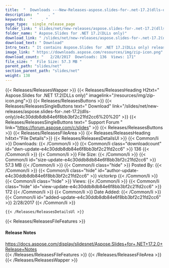 ```yaml
---
title:  "  Downloads ---New-Releases-aspose.slides-for-.net-17.2(dlls-only) . " 
description:  "    . " 
keywords:  "    . " 
page_type:  single_release_page
folder_link: " slides/net/new-releases/aspose.slides-for-.net-17.2(dlls-only)/"
folder_name: " Aspose.Slides for .NET 17.2(DLLs only)"
download_link: " /slides/net/new-releases/aspose.slides-for-.net-17.2(dlls-only)/e4c30ddb8db84e6f8bb3bf2c21fd2cc6"
download_text: " Download"
Intro_text: " It contains Aspose.Slides for .NET 17.2(DLLs only) release."
image_link: " https://downloads.aspose.com/resources/img/zip-icon.png"
download_count: "   2/28/2017  Downloads: 136  Views: 171"
file_size: "  File Size: 57.3 MB "
parent_path: "slides/net"
section_parent_path: "slides/net"
weight: 138 
---
```


{{< Releases/ReleasesWapper >}}
  {{< Releases/ReleasesHeading H2txt=" Aspose.Slides for .NET 17.2(DLLs only)" imagelink="/resources/img/zip-icon.png">}}
  {{< Releases/ReleasesButtons >}}
    {{< Releases/ReleasesSingleButtons text=" Download" link="/slides/net/new-releases/aspose.slides-for-.net-17.2(dlls-only)/e4c30ddb8db84e6f8bb3bf2c21fd2cc6%20%20" >}}
    {{< Releases/ReleasesSingleButtons text=" Support Forum " link="https://forum.aspose.com/c/slides" >}}
  {{< Releases/ReleasesButtons >}}
  {{< Releases/ReleasesFileArea >}}
    {{< Releases/ReleasesHeading h4txt="File Details">}}
    {{< Releases/ReleasesDetailsUl >}}
            {{< Common/li  >}} Downloads: {{< /Common/li >}} 
      {{< Common/li class="downloadcount" id="dwn-update-e4c30ddb8db84e6f8bb3bf2c21fd2cc6" >}} 136 {{< /Common/li >}} 
      {{< Common/li  >}} File Size: {{< /Common/li >}} 
      {{< Common/li id="size-update-e4c30ddb8db84e6f8bb3bf2c21fd2cc6" >}} 57.3 MB {{< /Common/li >}} 
      {{< Common/li  class="hide" >}} Posted By: {{< /Common/li >}} 
      {{< Common/li class="hide" id="author-update-e4c30ddb8db84e6f8bb3bf2c21fd2cc6" >}} victorkrp {{< /Common/li >}} 
      {{< Common/li class="hide"  >}} Views: {{< /Common/li >}} 
      {{< Common/li class="hide" id="view-update-e4c30ddb8db84e6f8bb3bf2c21fd2cc6" >}} 172 {{< /Common/li >}} 
      {{< Common/li  >}} Date Added: {{< /Common/li >}} 
      {{< Common/li id="added-update-e4c30ddb8db84e6f8bb3bf2c21fd2cc6" >}} 2/28/2017 {{< /Common/li >}} 

    {{< /Releases/ReleasesDetailsUl >}}

  {{< Releases/ReleasesFileFeatures >}}
      <h4>Release Notes</h4><div><a href="https://docs.aspose.com/display/slidesnet/Aspose.Slides+for+.NET+17.2.0+Release+Notes">https://docs.aspose.com/display/slidesnet/Aspose.Slides+for+.NET+17.2.0+Release+Notes</a></div>
  {{< /Releases/ReleasesFileFeatures >}}
 {{< /Releases/ReleasesFileArea >}}
{{< /Releases/ReleasesWapper >}}


